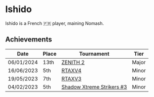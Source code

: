 # Ishido

Ishido is a French :fr: player, maining Nomash.

## Achievements

|Date|Place|Tournament|Tier|
|-|-|-|-|
| 06/01/2024 | 13th | [ZENITH 2](../../tournaments/misc/zenith2.md) | Major |
| 16/06/2023 | 5th | [RTAXV4](../../tournaments/rtaxv/rtaxv4.md) | Minor |
| 19/05/2023 | 7th | [RTAXV3](../../tournaments/rtaxv/rtaxv3.md) | Minor |
| 04/02/2023 | 5th | [Shadow Xtreme Strikers #3](../../tournaments/shadow/shadow3.md) | Minor |
